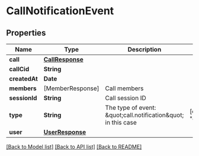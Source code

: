 # CallNotificationEvent

## Properties
Name | Type | Description | Notes
------------ | ------------- | ------------- | -------------
**call** | [**CallResponse**](CallResponse.md) |  | 
**callCid** | **String** |  | 
**createdAt** | **Date** |  | 
**members** | [MemberResponse] | Call members | 
**sessionId** | **String** | Call session ID | 
**type** | **String** | The type of event: \&quot;call.notification\&quot; in this case | [default to "call.notification"]
**user** | [**UserResponse**](UserResponse.md) |  | 

[[Back to Model list]](../README.md#documentation-for-models) [[Back to API list]](../README.md#documentation-for-api-endpoints) [[Back to README]](../README.md)


